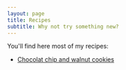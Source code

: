 ```yaml
---
layout: page
title: Recipes
subtitle: Why not try something new?
---
```


You'll find here most of my recipes:

- [Chocolat chip and walnut cookies](https://alexandrelutt.github.io/2021-11-13-cookies/)
